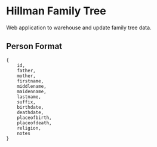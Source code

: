 # Hillman Family Tree

Web application to warehouse and update family tree data.

## Person Format
```
{
    id,
    father,
    mother,
    firstname,
    middlename,
    maidenname,
    lastname,
    suffix,
    birthdate,
    deathdate,
    placeofbirth,
    placeofdeath,
    religion,
    notes
}
```